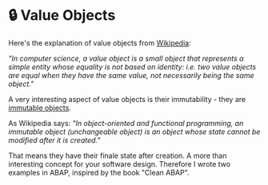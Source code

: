 # :lock: Value Objects

Here's the explanation of value objects from [Wikipedia](https://en.wikipedia.org/wiki/Value_object): 

_"In computer science, a value object is a small object that represents a simple entity whose equality is not based on identity: 
i.e. two value objects are equal when they have the same value, not necessarily being the same object."_

A very interesting aspect of value objects is their immutability - they are [immutable objects](https://en.wikipedia.org/wiki/Immutable_object). 

As Wikipedia says: 
_"In object-oriented and functional programming, an immutable object (unchangeable object) is an object whose state cannot be modified after it is created."_ 

That means they have their finale state after creation. A more than interesting concept for your software design. Therefore I wrote two examples in ABAP, inspired by the book 
"Clean ABAP".
